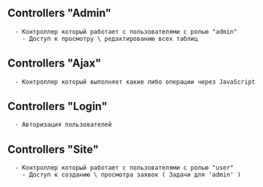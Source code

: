 Controllers "Admin"
-------------------
      
      - Контроллер который работает с пользователями с ролью "admin"
        - Доступ к просмотру \ редактированию всех таблиц
        

Controllers "Ajax"
-------------------

      - Контроллер который выполняет какие либо операции через JavaScript
      
Controllers "Login"
-------------------

      - Авторизация пользователей
      
Controllers "Site"
-------------------

      - Контроллер который работает с пользователями с ролью "user"
        - Доступ к созданию \ просмотра заявок ( Задачи для 'admin' )
